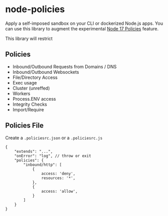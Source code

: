 # node-policies

Apply a self-imposed sandbox on your CLI or dockerized Node.js apps. You can use this library to
augment the experimental [Node 17 Policies](https://nodejs.org/api/policy.html) feature.

This library will restrict 

## Policies

- Inbound/Outbound Requests from Domains / DNS
- Inbound/Outbound Websockets
- File/Directory Access
- Exec usage
- Cluster (unreffed)
- Workers
- Process.ENV access
- Integrity Checks
- Import/Require

## Policies File

Create a `.policiesrc.json` or a `.policiesrc.js`

```
{
    "extends": "...", 
    "onError": "log", // throw or exit
    "policies": {
        "inbound/http": [
            {
                access: 'deny',
                resources: '*',
            },
            {
                access: 'allow',
            }
        ]
    }
}
```